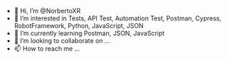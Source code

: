 - 👋 Hi, I’m @NorbertoXR
- 👀 I’m interested in Tests, API Test, Automation Test, Postman, Cypress, RobotFramework, Python, JavaScript, JSON
- 🌱 I’m currently learning Postman, JSON, JavaScript
- 💞️ I’m looking to collaborate on ...
- 📫 How to reach me ...

<!---
NorbertoXR/NorbertoXR is a ✨ special ✨ repository because its `README.md` (this file) appears on your GitHub profile.
You can click the Preview link to take a look at your changes.
--->

